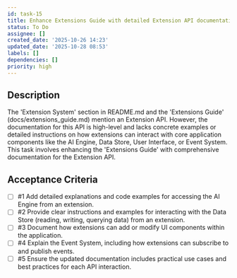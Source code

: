 ```yaml
---
id: task-15
title: Enhance Extensions Guide with detailed Extension API documentation
status: To Do
assignee: []
created_date: '2025-10-26 14:23'
updated_date: '2025-10-28 08:53'
labels: []
dependencies: []
priority: high
---
```


## Description

<!-- SECTION:DESCRIPTION:BEGIN -->
The 'Extension System' section in README.md and the 'Extensions Guide' (docs/extensions_guide.md) mention an Extension API. However, the documentation for this API is high-level and lacks concrete examples or detailed instructions on how extensions can interact with core application components like the AI Engine, Data Store, User Interface, or Event System. This task involves enhancing the 'Extensions Guide' with comprehensive documentation for the Extension API.
<!-- SECTION:DESCRIPTION:END -->

## Acceptance Criteria
<!-- AC:BEGIN -->
- [ ] #1 Add detailed explanations and code examples for accessing the AI Engine from an extension.
- [ ] #2 Provide clear instructions and examples for interacting with the Data Store (reading, writing, querying data) from an extension.
- [ ] #3 Document how extensions can add or modify UI components within the application.
- [ ] #4 Explain the Event System, including how extensions can subscribe to and publish events.
- [ ] #5 Ensure the updated documentation includes practical use cases and best practices for each API interaction.
<!-- AC:END -->
